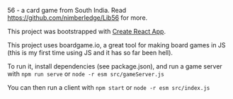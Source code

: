 56 - a card game from South India. Read https://github.com/nimberledge/Lib56 for more.

This project was bootstrapped with [Create React App](https://github.com/facebook/create-react-app).

This project uses boardgame.io, a great tool for making board games in JS (this is my first time using JS and it has so far been hell).

To run it, install dependencies (see package.json), and run a game server with
```npm run serve```
or
```node -r esm src/gameServer.js```

You can then run a client with
```npm start``` or ```node -r esm src/index.js```
